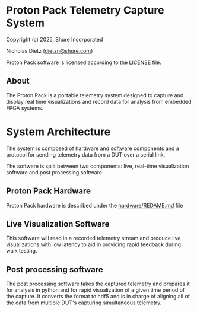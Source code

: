 # Proton Pack Telemetry Capture System

Copyright (c) 2025, Shure Incorporated

Nicholas Dietz (dietzn@shure.com)

Proton Pack software is licensed according to the [LICENSE](./LICENSE) file.

## About

The Proton Pack is a portable telemetry system designed to capture and display real time visualizations and record data for analysis from embedded FPGA systems.

# System Architecture

The system is composed of hardware and software components and a protocol for sending telemetry data from a DUT over a serial link.

The software is split between two components: live, real-time visualization software and post processing software.

## Proton Pack Hardware
Proton Pack hardware is described under the [hardware/REDAME.md](hardware/README.md) file

## Live Visualization Software

This software will read in a recorded telemetry stream and produce live visualizations with low latency to aid in providing rapid feedback during walk testing.

## Post processing software

The post processing software takes the captured telemetry and prepares it for analysis in python and for rapid visualization of a given time period of the capture. It converts the format to hdf5 and is in charge of aligning all of the data from multiple DUT's capturing simultaneous telemetry.


